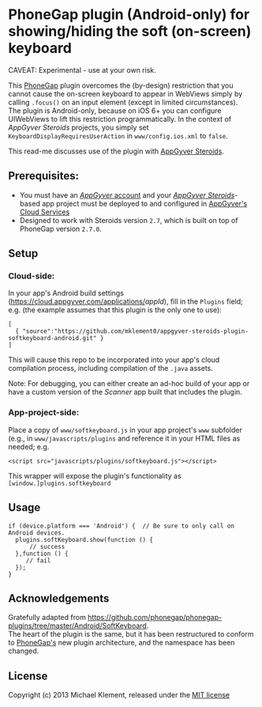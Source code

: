 # PhoneGap plugin (Android-only) for showing/hiding the soft (on-screen) keyboard

CAVEAT: Experimental - use at your own risk.

This [PhoneGap](http://phonegap.com/) plugin overcomes the (by-design) restriction that you cannot cause the on-screen keyboard to appear in WebViews simply by calling `.focus()` on an input element (except in limited circumstances).  
The plugin is Android-only, because on iOS 6+ you can configure UIWebViews to lift this restriction programmatically. In the context of _AppGyver Steroids_ projects, you simply set `KeyboardDisplayRequiresUserAction` in `www/config.ios.xml` to `false`.

This read-me discusses use of the plugin with [AppGyver Steroids](http://www.appgyver.com/steroids).

## Prerequisites:

* You must have an [_AppGyver_ account](https://accounts.appgyver.com/users/sign_up) and your [_AppGyver Steroids_](http://www.appgyver.com/steroids)-based app project must be deployed to and configured in [AppGyver's Cloud Services](https://cloud.appgyver.com/applications/)
* Designed to work with Steroids version `2.7`, which is built on top of PhoneGap version `2.7.0`.

## Setup

### Cloud-side:

In your app's Android build settings (<https://cloud.appgyver.com/applications/>_appId_), fill in the `Plugins` field; e.g. (the example assumes that this plugin is the only one to use):

    [
      { "source":"https://github.com/mklement0/appgyver-steroids-plugin-softkeyboard-android.git" }
    ]

This will cause this repo to be incorporated into your app's cloud compilation process, including compilation of the `.java` assets.

Note: For debugging, you can either create an ad-hoc build of your app or have a custom version of the _Scanner_ app built that includes the plugin.

### App-project-side:

Place a copy of `www/softkeyboard.js` in your app project's `www` subfolder (e.g., in `www/javascripts/plugins` and reference it in your HTML files as needed; e.g.

    <script src="javascripts/plugins/softkeyboard.js"></script>

This wrapper will expose the plugin's functionality as `[window.]plugins.softkeyboard`

## Usage

    if (device.platform === 'Android') {  // Be sure to only call on Android devices.
      plugins.softKeyboard.show(function () {
          // success
      },function () {
         // fail
      });
    }


## Acknowledgements

Gratefully adapted from <https://github.com/phonegap/phonegap-plugins/tree/master/Android/SoftKeyboard>.  
The heart of the plugin is the same, but it has been restructured to conform to [PhoneGap's](http://phonegap.com/) new plugin architecture, and the namespace has been changed.

## License

Copyright (c) 2013 Michael Klement, released under the [MIT license](http://opensource.org/licenses/MIT)

